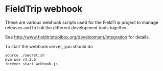 FieldTrip webhook
=================

These are various webhook scripts used for the FieldTrip project to
manage releases and to link the different development tools together.

See http://www.fieldtriptoolbox.org/development/integration for details.

To start the webhook server, you should do

```
source ./secret.sh
nvm use v4.2.6
forever start webhook.js
```

